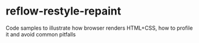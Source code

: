 reflow-restyle-repaint
======================

Code samples to illustrate how browser renders HTML+CSS, how to profile it and avoid common pitfalls